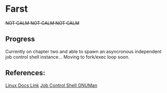 # Farst
~~NOT CALM NOT CALM NOT CALM~~

## Progress
Currently on chapter two and able to spawn an asyncronous independent job
control shell instance... Moving to fork/exec loop soon.

## References:
[Linux Docs Link](http://linux.die.net/)
[Job Control Shell GNUMan](http://www.gnu.org/software/libc/manual/html_node/Implementing-a-Shell.html#Implementing-a-Shell)
